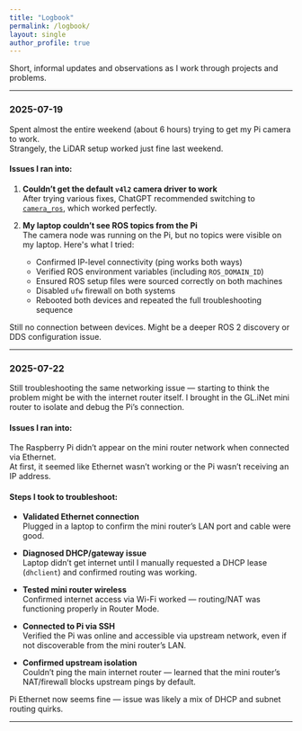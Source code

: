 ```yaml
---
title: "Logbook"
permalink: /logbook/
layout: single
author_profile: true
---
```


Short, informal updates and observations as I work through projects and problems.

---

### **2025-07-19**  
Spent almost the entire weekend (about 6 hours) trying to get my Pi camera to work.  
Strangely, the LiDAR setup worked just fine last weekend.

#### Issues I ran into:

1. **Couldn’t get the default `v4l2` camera driver to work**  
   After trying various fixes, ChatGPT recommended switching to [`camera_ros`](https://github.com/christianrauch/camera_ros.git), which worked perfectly.

2. **My laptop couldn’t see ROS topics from the Pi**  
   The camera node was running on the Pi, but no topics were visible on my laptop. Here's what I tried:
   - Confirmed IP-level connectivity (ping works both ways)
   - Verified ROS environment variables (including `ROS_DOMAIN_ID`)
   - Ensured ROS setup files were sourced correctly on both machines
   - Disabled `ufw` firewall on both systems
   - Rebooted both devices and repeated the full troubleshooting sequence

Still no connection between devices. Might be a deeper ROS 2 discovery or DDS configuration issue.

---

### **2025-07-22**  
Still troubleshooting the same networking issue — starting to think the problem might be with the internet router itself. I brought in the GL.iNet mini router to isolate and debug the Pi’s connection.

#### Issues I ran into:
The Raspberry Pi didn’t appear on the mini router network when connected via Ethernet.  
At first, it seemed like Ethernet wasn’t working or the Pi wasn’t receiving an IP address.

#### Steps I took to troubleshoot:
- **Validated Ethernet connection**  
  Plugged in a laptop to confirm the mini router’s LAN port and cable were good.

- **Diagnosed DHCP/gateway issue**  
  Laptop didn’t get internet until I manually requested a DHCP lease (`dhclient`) and confirmed routing was working.

- **Tested mini router wireless**  
  Confirmed internet access via Wi-Fi worked — routing/NAT was functioning properly in Router Mode.

- **Connected to Pi via SSH**  
  Verified the Pi was online and accessible via upstream network, even if not discoverable from the mini router’s LAN.

- **Confirmed upstream isolation**  
  Couldn’t ping the main internet router — learned that the mini router’s NAT/firewall blocks upstream pings by default.

Pi Ethernet now seems fine — issue was likely a mix of DHCP and subnet routing quirks.

---

